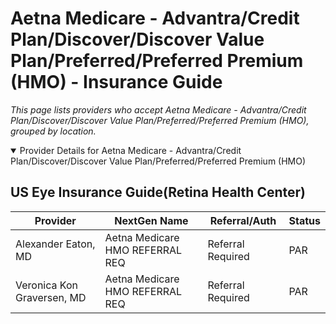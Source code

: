 # Aetna Medicare - Advantra/Credit Plan/Discover/Discover Value Plan/Preferred/Preferred Premium (HMO) - Insurance Guide

*This page lists providers who accept Aetna Medicare - Advantra/Credit Plan/Discover/Discover Value Plan/Preferred/Preferred Premium (HMO), grouped by location.*

<details open><summary>Provider Details for Aetna Medicare - Advantra/Credit Plan/Discover/Discover Value Plan/Preferred/Preferred Premium (HMO)</summary>

## US Eye Insurance Guide(Retina Health Center)

| Provider | NextGen Name | Referral/Auth | Status |
|----------|-------------|--------------|--------|
| Alexander Eaton, MD | Aetna Medicare HMO REFERRAL REQ | Referral Required | PAR |
| Veronica Kon Graversen, MD | Aetna Medicare HMO REFERRAL REQ | Referral Required | PAR |

</details>

